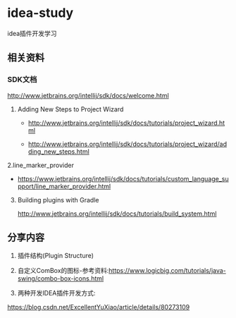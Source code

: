 # idea-study
idea插件开发学习

## 相关资料

### SDK文档

http://www.jetbrains.org/intellij/sdk/docs/welcome.html

1. Adding New Steps to Project Wizard

   * http://www.jetbrains.org/intellij/sdk/docs/tutorials/project_wizard.html
  
   * http://www.jetbrains.org/intellij/sdk/docs/tutorials/project_wizard/adding_new_steps.html
   
2.line_marker_provider

   * https://www.jetbrains.org/intellij/sdk/docs/tutorials/custom_language_support/line_marker_provider.html
   
   
3. Building plugins with Gradle


   http://www.jetbrains.org/intellij/sdk/docs/tutorials/build_system.html

## 分享内容

1. 插件结构(Plugin Structure)

2. 自定义ComBox的图标-参考资料:https://www.logicbig.com/tutorials/java-swing/combo-box-icons.html

3. 两种开发IDEA插件开发方式:

https://blog.csdn.net/ExcellentYuXiao/article/details/80273109


